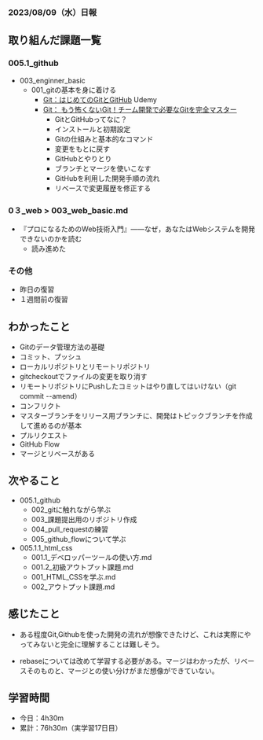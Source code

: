 ### 2023/08/09（水）日報

## 取り組んだ課題一覧
### 005.1_github
- 003_enginner_basic
  - 001_gitの基本を身に着ける
    - [Git：はじめてのGitとGitHub](https://www.udemy.com/course/intro_git/) Udemy
    - [Git： もう怖くないGit！チーム開発で必要なGitを完全マスター
](https://www.udemy.com/course/unscared_git/)
      - GitとGitHubってなに？
      - インストールと初期設定
      - Gitの仕組みと基本的なコマンド
      - 変更をもとに戻す
      - GitHubとやりとり
      - ブランチとマージを使いこなす
      - GitHubを利用した開発手順の流れ
      - リベースで変更履歴を修正する

### 0３_web > 003_web_basic.md 
- 『プロになるためのWeb技術入門』――なぜ，あなたはWebシステムを開発できないのかを読む
  - 読み進めた

### その他
- 昨日の復習
- １週間前の復習

## わかったこと
- Gitのデータ管理方法の基礎
- コミット、プッシュ
- ローカルリポジトリとリモートリポジトリ
- gitcheckoutでファイルの変更を取り消す
- リモートリポジトリにPushしたコミットはやり直してはいけない（git commit --amend​）
- コンフリクト
- マスターブランチをリリース用ブランチに、開発はトピックブランチを作成して進めるのが基本
- プルリクエスト
- GitHub Flow
- マージとリベースがある

## 次やること
- 005.1_github
  - 002_gitに触れながら学ぶ
  - 003_課題提出用のリポジトリ作成
  - 004_pull_requestの練習
  - 005_github_flowについて学ぶ
- 005.1.1_html_css
  - 001.1_デベロッパーツールの使い方.md
  - 001.2_初級アウトプット課題.md
  - 001_HTML_CSSを学ぶ.md
  - 002_アウトプット課題.md

## 感じたこと
- ある程度Git,Githubを使った開発の流れが想像できたけど、これは実際にやってみないと完全に理解することは難しそう。

- rebaseについては改めて学習する必要がある。マージはわかったが、リベースそのものと、マージとの使い分けがまだ想像ができていない。

## 学習時間
- 今日：4h30m
- 累計：76h30m（実学習17日目）

